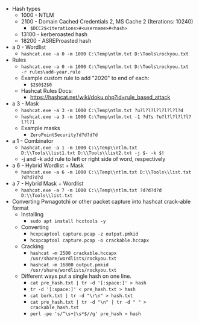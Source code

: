 - Hash types
	- 1000 - NTLM
	- 2100 - Domain Cached Credentials 2, MS Cache 2 (Iterations: 10240)
		- `$DCC2$<iterations>#<username>#<hash>`
	- 13100 - kerberoasted hash
	- 18200 - ASREProasted hash
- a 0 - Wordlist
	- `hashcat.exe -a 0 -m 1000 C:\Temp\ntlm.txt D:\Tools\rockyou.txt`
- Rules
	- `hashcat.exe -a 0 -m 1000 C:\Temp\ntlm.txt D:\Tools\rockyou.txt -r rules\add-year.rule`
	- Example custom rule to add "2020" to end of each:
		- `$2$0$2$0`
	- Hashcat Rules Docs:
		- https://hashcat.net/wiki/doku.php?id=rule_based_attack
- a 3 - Mask
	- `hashcat.exe -a 3 -m 1000 C:\Temp\ntlm.txt ?u?l?l?l?l?l?l?l?d`
	- `hashcat.exe -a 3 -m 1000 C:\Temp\ntlm.txt -1 ?d?s ?u?l?l?l?l?l?l?l?1`
	- Example masks
		- `ZeroPointSecurity?d?d?d?d`
- a 1 - Combinator
	- `hashcat.exe -a 1 -m 1000 C:\\Temp\\ntlm.txt D:\\Tools\\list1.txt D:\\Tools\\list2.txt -j $- -k $!`
	- -j and -k add rule to left or right side of word, respectively
- a 6 - Hybrid Wordlist + Mask
	- `hashcat.exe -a 6 -m 1000 C:\\Temp\\ntlm.txt D:\\Tools\\list.txt ?d?d?d?d`
- a 7 - Hybrid Mask + Wordlist
	- `hashcat.exe -a 7 -m 1000 C:\\Temp\\ntlm.txt ?d?d?d?d D:\\Tools\\list.txt`
- Converting Pwnagotchi or other packet capture into hashcat crack-able format
	- Installing
		- `sudo apt install hcxtools -y`
	- Converting
		- `hcxpcaptool capture.pcap -z output.pmkid`
		- `hcxpcaptool capture.pcap -o crackable.hccapx`
	- Cracking
		- `hashcat -m 2500 crackable.hccapx /usr/share/wordlists/rockyou.txt`
		- `hashcat -m 16800 output.pmkid /usr/share/wordlists/rockyou.txt`
	- Different ways put a single hash on one line.
		- `cat pre_hash.txt | tr -d '[:space:]' > hash`
		- `tr -d '[:space:]' < pre_hash.txt > hash`
		- `cat bork.txt | tr -d "\r\n" > hash.txt`
		- `cat pre_hash.txt | tr -d "\n" | tr -d " " > crackable_hash.txt`
		- `perl -pe 's/^\s+|\s*$//g' pre_hash > hash`
